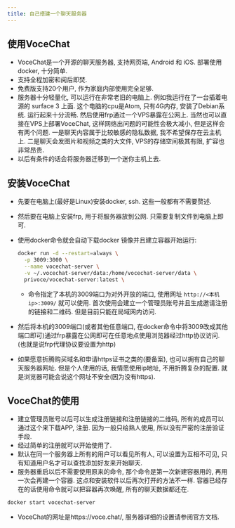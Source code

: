 ```yaml
---
title: 自己搭建一个聊天服务器
---
```

## 使用VoceChat

- VoceChat是一个开源的聊天服务器, 支持网页端, Android 和 iOS. 部署使用docker, 十分简单.
- 支持全程加密和阅后即焚.
- 免费版支持20个用户, 作为家庭内部使用完全足够.
- 服务器十分轻量化, 可以运行在非常老旧的电脑上. 例如我运行在了一台插着电源的 surface 3 上面. 这个电脑的cpu是Atom, 只有4G内存, 安装了Debian系统. 运行起来十分流畅. 然后使用frp通过一个VPS暴露在公网上. 当然也可以直接在VPS上部署VoceChat, 这样网络出问题的可能性会极大减小, 但是这样会有两个问题. 一是聊天内容属于比较敏感的隐私数据, 我不希望保存在云主机上. 二是聊天会发图片和视频之类的大文件, VPS的存储空间极其有限, 扩容也非常昂贵.
- 以后有条件的话会将服务器迁移到一个迷你主机上去.

## 安装VoceChat

- 先要在电脑上(最好是Linux)安装docker, ssh. 这些一般都有不需要赘述.
- 然后要在电脑上安装frp, 用于将服务器放到公网. 只需要复制文件到电脑上即可.
- 使用docker命令就会自动下载docker 镜像并且建立容器开始运行:
  
    ```bash
    docker run -d --restart=always \
      -p 3009:3000 \
      --name vocechat-server \
      -v ~/.vocechat-server/data:/home/vocechat-server/data \
      privoce/vocechat-server:latest \
    ```
    
    - 命令指定了本机的3009端口为对外开放的端口, 使用网址 `http://<本机ip>:3009/` 就可以使用. 首次使用会建立一个管理员账号并且生成邀请注册的链接和二维码. 但是目前只能在局域网内访问.
- 然后将本机的3009端口(或者其他任意端口, 在docker命令中将3009改成其他端口即可)通过frp暴露在公网即可在任意地点使用浏览器经过http协议访问. (也就是说frp代理协议要设置为http)
- 如果愿意折腾购买域名和申请https证书之类的(要备案), 也可以拥有自己的聊天服务器网址. 但是个人使用的话, 我情愿使用ip地址, 不用折腾复杂的配置. 就是浏览器可能会说这个网址不安全(因为没有https).

## VoceChat的使用

- 建立管理员账号以后可以生成注册链接和注册链接的二维码, 所有的成员可以通过这个来下载APP, 注册. 因为一般只给熟人使用, 所以没有严密的注册验证手段.
- 经过简单的注册就可以开始使用了.
- 默认在同一个服务器上所有的用户可以看见所有人, 可以设置为互相不可见, 只有知道用户名才可以查找添加好友来开始聊天.
- 服务器重启以后不需要使用原来的命令, 那个命令是第一次新建容器用的, 再用一次会再建一个容器. 这点和安装软件以后再次打开的方法不一样. 容器已经存在的话使用命令就可以把容器再次唤醒, 所有的聊天数据都还在.

```bash
docker start vocechat-server
```

- VoceChat的网址是https://voce.chat/, 服务器详细的设置请参阅官方文档.
